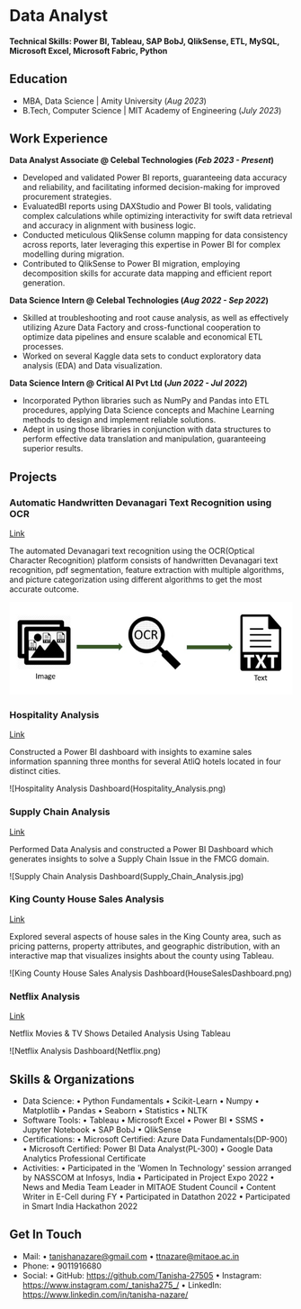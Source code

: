 # Data Analyst

#### Technical Skills: Power BI, Tableau, SAP BobJ, QlikSense, ETL, MySQL, Microsoft Excel, Microsoft Fabric, Python

## Education
- MBA, Data Science | Amity University (_Aug 2023_)								       		
- B.Tech, Computer Science | MIT Academy of Engineering (_July 2023_)	 			        		

## Work Experience
**Data Analyst Associate @ Celebal Technologies (_Feb 2023 - Present_)**
- Developed and validated Power BI reports, guaranteeing data accuracy and reliability, and facilitating informed decision-making for
improved procurement strategies.
- EvaluatedBI reports using DAXStudio and Power BI tools, validating complex calculations while optimizing interactivity for swift data
retrieval and accuracy in alignment with business logic.
- Conducted meticulous QlikSense column mapping for data consistency across reports, later leveraging this expertise in Power BI for
complex modelling during migration.
- Contributed to QlikSense to Power BI migration, employing decomposition skills for accurate data mapping and efficient report generation.


**Data Science Intern @ Celebal Technologies (_Aug 2022 - Sep 2022_)**
- Skilled at troubleshooting and root cause analysis, as well as effectively utilizing Azure Data Factory and cross-functional cooperation to
optimize data pipelines and ensure scalable and economical ETL processes.
- Worked on several Kaggle data sets to conduct exploratory data analysis (EDA) and Data visualization.


**Data Science Intern @ Critical AI Pvt Ltd (_Jun 2022 - Jul 2022_)**
- Incorporated Python libraries such as NumPy and Pandas into ETL procedures, applying Data Science concepts and Machine
Learning methods to design and implement reliable solutions.
- Adept in using those libraries in conjunction with data structures to perform effective data translation and manipulation,
guaranteeing superior results.


## Projects
### Automatic Handwritten Devanagari Text Recognition using OCR
[Link](https://github.com/Tanisha-27505/Automatic-Text-Recognition)

The automated Devanagari text recognition using the OCR(Optical Character Recognition) platform consists of handwritten Devanagari text recognition, pdf segmentation, feature extraction with multiple algorithms, and picture categorization using different algorithms to get the most accurate outcome.

![Automatic Text Recognition](ocr.jpg)


### Hospitality Analysis
[Link](https://github.com/Tanisha-27505/Hospitality-Analysis)

Constructed a Power BI dashboard with insights to examine sales information spanning three months for several AtliQ hotels located in four distinct cities.

![Hospitality Analysis Dashboard(Hospitality_Analysis.png)


### Supply Chain Analysis
[Link](https://github.com/Tanisha-27505/Supply-Chain-Analysis)

Performed Data Analysis and constructed a Power BI Dashboard which generates insights to solve a Supply Chain Issue in the FMCG domain.

![Supply Chain Analysis Dashboard(Supply_Chain_Analysis.jpg)


### King County House Sales Analysis
[Link](https://github.com/Tanisha-27505/King-County-House-Sales-Dashboard)

Explored several aspects of house sales in the King County area, such as pricing patterns, property attributes, and geographic distribution, with an interactive map that visualizes insights about the county using Tableau.

![King County House Sales Analysis Dashboard(HouseSalesDashboard.png)


### Netflix Analysis
[Link](https://github.com/Tanisha-27505/Netflix-Data-Analysis)

Netflix Movies & TV Shows Detailed Analysis Using Tableau

![Netflix Analysis Dashboard(Netflix.png)


## Skills & Organizations
- Data Science:
            • Python Fundamentals
						• Scikit-Learn
		        •	Numpy
		        •	Matplotlib
		        •	Pandas
		        •	Seaborn
            • Statistics
		        •	NLTK
- Software Tools:
						•	Tableau
            •	Microsoft Excel
		        •	Power BI
		        •	SSMS
            •	Jupyter Notebook
		        •	SAP BobJ
            •	QlikSense
- Certifications:
						•	Microsoft Certified: Azure Data Fundamentals(DP-900)
		        •	Microsoft Certified: Power BI Data Analyst(PL-300)
		        •	Google Data Analytics Professional Certificate
- Activities:
						•	Participated in the 'Women In Technology' session arranged by NASSCOM at Infosys, India
		        •	Participated in Project Expo 2022
		        •	News and Media Team Leader in MITAOE Student Council
		        •	Content Writer in E-Cell during FY
		        •	Participated in Datathon 2022
            •	Participated in Smart India Hackathon 2022


## Get In Touch
- Mail:
            •	tanishanazare@gmail.com
            •	ttnazare@mitaoe.ac.in
- Phone:
            •	9011916680
- Social:
            •	GitHub: https://github.com/Tanisha-27505
            •	Instagram: https://www.instagram.com/_tanisha275_/
  			    •	LinkedIn: https://www.linkedin.com/in/tanisha-nazare/
											
										
